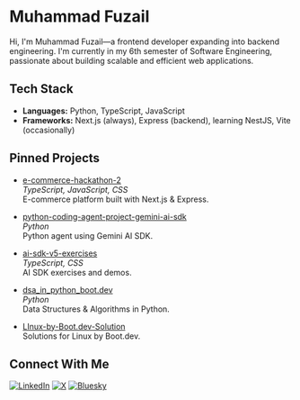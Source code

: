 # Muhammad Fuzail

Hi, I'm Muhammad Fuzail—a frontend developer expanding into backend engineering. I'm currently in my 6th semester of Software Engineering, passionate about building scalable and efficient web applications.

## Tech Stack

- **Languages:** Python, TypeScript, JavaScript
- **Frameworks:** Next.js (always), Express (backend), learning NestJS, Vite (occasionally)

## Pinned Projects

- [e-commerce-hackathon-2](https://github.com/MuhammadFuzail591/e-commerce-hackathon-2)  
  *TypeScript, JavaScript, CSS*  
  E-commerce platform built with Next.js & Express.

- [python-coding-agent-project-gemini-ai-sdk](https://github.com/MuhammadFuzail591/python-coding-agent-project-gemini-ai-sdk)  
  *Python*  
  Python agent using Gemini AI SDK.

- [ai-sdk-v5-exercises](https://github.com/MuhammadFuzail591/ai-sdk-v5-exercises)  
  *TypeScript, CSS*  
  AI SDK exercises and demos.

- [dsa_in_python_boot.dev](https://github.com/MuhammadFuzail591/dsa_in_python_boot.dev)  
  *Python*  
  Data Structures & Algorithms in Python.

- [LInux-by-Boot.dev-Solution](https://github.com/MuhammadFuzail591/LInux-by-Boot.dev-Solution)  
  Solutions for Linux by Boot.dev.

## Connect With Me

[![LinkedIn](https://img.shields.io/badge/LinkedIn-blue?style=flat&logo=linkedin)](https://www.linkedin.com/in/muhammad-fuzail-a554082b4)
[![X](https://img.shields.io/badge/X-black?style=flat&logo=twitter)](https://x.com/mfuzail591)
[![Bluesky](https://img.shields.io/badge/Bluesky-0266D5?style=flat&logo=data:image/svg+xml;base64,PHN2ZyB4bWxucz0iaHR0cDovL3d3dy53My5vcmcvMjAwMC9zdmciIHdpZHRoPSIxNiIgaGVpZ2h0PSIxNiI+PHJlY3Qgd2lkdGg9IjE2IiBoZWlnaHQ9IjE2IiBmaWxsPSIjMDI2NkQ1Ii8+PC9zdmc+)](https://bsky.app/profile/muhammadfuzail.bsky.social)
